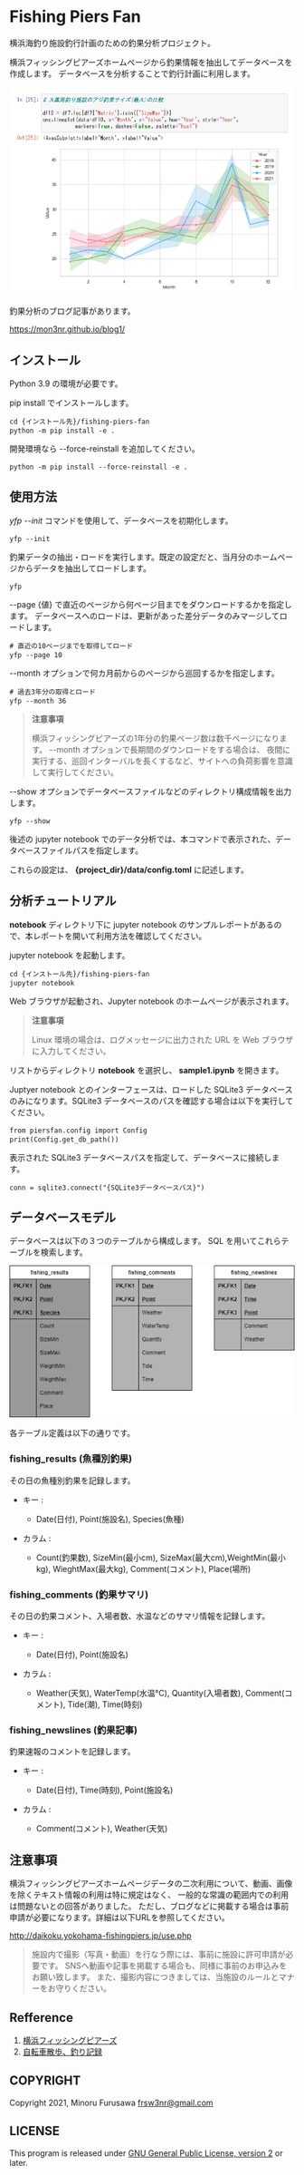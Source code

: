 # Fishing Piers Fan

横浜海釣り施設釣行計画のための釣果分析プロジェクト。

横浜フィッシングピアーズホームページから釣果情報を抽出してデータベースを作成します。
データベースを分析することで釣行計画に利用します。

![アジ分析例](docs/sample_report1.png)

釣果分析のブログ記事があります。

https://mon3nr.github.io/blog1/

## インストール

Python 3.9 の環境が必要です。

pip install でインストールします。

```
cd {インストール先}/fishing-piers-fan
python -m pip install -e .
```

開発環境なら --force-reinstall を追加してください。

```
python -m pip install --force-reinstall -e .
```

## 使用方法

*yfp --init* コマンドを使用して、データベースを初期化します。

```
yfp --init
```

釣果データの抽出・ロードを実行します。既定の設定だと、当月分のホームページからデータを抽出してロードします。

```
yfp
```

--page {値} で直近のページから何ページ目までをダウンロードするかを指定します。
データベースへのロードは、更新があった差分データのみマージしてロードします。

```
# 直近の10ページまでを取得してロード
yfp --page 10  
```

--month オプションで何カ月前からのページから巡回するかを指定します。

```
# 過去3年分の取得とロード
yfp --month 36 
```

> **注意事項**
>
>  横浜フィッシングピアーズの1年分の釣果ページ数は数千ページになります。
--month オプションで長期間のダウンロードをする場合は、
夜間に実行する、巡回インターバルを長くするなど、サイトへの負荷影響を意識して実行してください。

--show オプションでデータベースファイルなどのディレクトリ構成情報を出力します。

```
yfp --show
```

後述の jupyter notebook でのデータ分析では、本コマンドで表示された、データベースファイルパスを指定します。

これらの設定は、 **{project_dir}/data/config.toml** に記述します。

## 分析チュートリアル

**notebook** ディレクトリ下に jupyter notebook のサンプルレポートがあるので、本レポートを開いて利用方法を確認してください。

jupyter notebook を起動します。

```
cd {インストール先}/fishing-piers-fan
jupyter notebook
```

Web ブラウザが起動され、Jupyter notebook のホームページが表示されます。

>  **注意事項**
>
> Linux 環境の場合は、ログメッセージに出力された URL を Web ブラウザに入力してください。

リストからディレクトリ **notebook** を選択し、
 **sample1.ipynb** を開きます。

Juptyer notebook とのインターフェースは、ロードした 
SQLite3 データベースのみになります。SQLite3 データベースのパスを確認する場合は以下を実行してください。

```
from piersfan.config import Config
print(Config.get_db_path())
```

表示された SQLite3 データベースパスを指定して、データベースに接続します。

```
conn = sqlite3.connect("{SQLite3データベースパス}")
```

## データベースモデル

データベースは以下の３つのテーブルから構成します。
SQL を用いてこれらテーブルを検索します。

  ![ER図](docs/erd.drawio.png)

各テーブル定義は以下の通りです。

### fishing_results (魚種別釣果)

その日の魚種別釣果を記録します。

* キー : 
    * Date(日付), Point(施設名), Species(魚種)

* カラム : 
    * Count(釣果数), SizeMin(最小cm), SizeMax(最大cm),WeightMin(最小kg), WieghtMax(最大kg), Comment(コメント), Place(場所)

### fishing_comments (釣果サマリ)

その日の釣果コメント、入場者数、水温などのサマリ情報を記録します。

* キー : 
    * Date(日付), Point(施設名)

* カラム : 
    * Weather(天気), WaterTemp(水温℃), Quantity(入場者数), Comment(コメント), Tide(潮), Time(時刻)

### fishing_newslines (釣果記事)

釣果速報のコメントを記録します。

* キー : 
    * Date(日付), Time(時刻), Point(施設名)

* カラム : 
    * Comment(コメント), Weather(天気)

## 注意事項

横浜フィッシングピアーズホームページデータの二次利用について、動画、画像を除くテキスト情報の利用は特に規定はなく、
一般的な常識の範囲内での利用は問題ないとの回答がありました。
ただし、ブログなどに掲載する場合は事前申請が必要になります。詳細は以下URLを参照してください。

http://daikoku.yokohama-fishingpiers.jp/use.php

> 施設内で撮影（写真・動画）を行なう際には、事前に施設に許可申請が必要です。
SNSへ動画や記事を掲載する場合も、同様に事前のお申込みをお願い致します。
また、撮影内容につきましては、当施設のルールとマナーをお守りください。

## Refference

1. [横浜フィッシングピアーズ](http://daikoku.yokohama-fishingpiers.jp/index.php)
2. [自転車散歩、釣り記録](http://daikoku.yokohama-fishingpiers.jp/index.php)

## COPYRIGHT

Copyright 2021, Minoru Furusawa <frsw3nr@gmail.com>

## LICENSE

This program is released under [GNU General Public License, version 2](http://www.gnu.org/licenses/gpl-2.0.html) or later.

